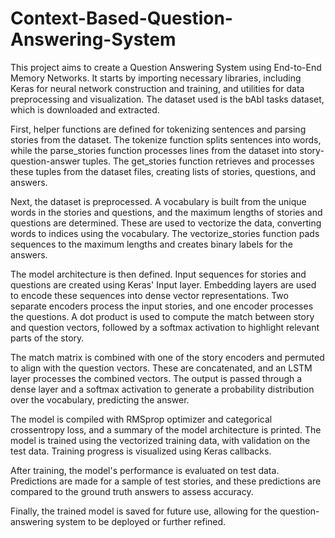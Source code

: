 # Context-Based-Question-Answering-System
This project aims to create a Question Answering System using End-to-End Memory Networks. It starts by importing necessary libraries, including Keras for neural network construction and training, and utilities for data preprocessing and visualization. The dataset used is the bAbI tasks dataset, which is downloaded and extracted.

First, helper functions are defined for tokenizing sentences and parsing stories from the dataset. The tokenize function splits sentences into words, while the parse_stories function processes lines from the dataset into story-question-answer tuples. The get_stories function retrieves and processes these tuples from the dataset files, creating lists of stories, questions, and answers.

Next, the dataset is preprocessed. A vocabulary is built from the unique words in the stories and questions, and the maximum lengths of stories and questions are determined. These are used to vectorize the data, converting words to indices using the vocabulary. The vectorize_stories function pads sequences to the maximum lengths and creates binary labels for the answers.

The model architecture is then defined. Input sequences for stories and questions are created using Keras' Input layer. Embedding layers are used to encode these sequences into dense vector representations. Two separate encoders process the input stories, and one encoder processes the questions. A dot product is used to compute the match between story and question vectors, followed by a softmax activation to highlight relevant parts of the story.

The match matrix is combined with one of the story encoders and permuted to align with the question vectors. These are concatenated, and an LSTM layer processes the combined vectors. The output is passed through a dense layer and a softmax activation to generate a probability distribution over the vocabulary, predicting the answer.

The model is compiled with RMSprop optimizer and categorical crossentropy loss, and a summary of the model architecture is printed. The model is trained using the vectorized training data, with validation on the test data. Training progress is visualized using Keras callbacks.

After training, the model's performance is evaluated on test data. Predictions are made for a sample of test stories, and these predictions are compared to the ground truth answers to assess accuracy.

Finally, the trained model is saved for future use, allowing for the question-answering system to be deployed or further refined.
